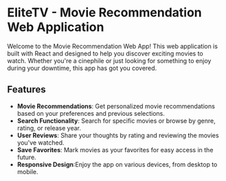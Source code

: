 # EliteTV - Movie Recommendation Web Application

Welcome to the Movie Recommendation Web App! This web application is built with React and designed to help you discover exciting movies to watch. Whether you're a cinephile or just looking for something to enjoy during your downtime, this app has got you covered.

<h2>Features</h2>
<ul>
  <li> <b>Movie Recommendations</b>: Get personalized movie recommendations based on your preferences and previous selections. </li>
  <li> <b>Search Functionality</b>: Search for specific movies or browse by genre, rating, or release year. </li>
  <li> <b>User Reviews</b>: Share your thoughts by rating and reviewing the movies you've watched. </li>
  <li> <b>Save Favorites</b>:  Mark movies as your favorites for easy access in the future. </li>
  <li> <b>Responsive Design</b>:Enjoy the app on various devices, from desktop to mobile. </li>
</ul>
